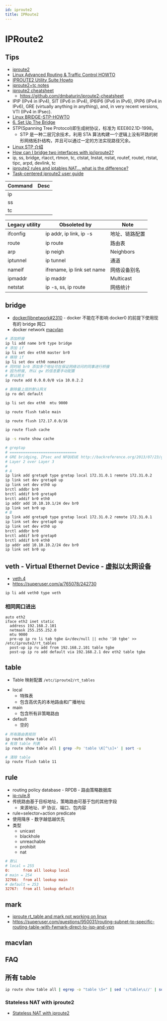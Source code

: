 ```yaml
---
id: iproute2
title: IPRoute2
---
```


# IPRoute2

## Tips

- [iproute2](https://en.wikipedia.org/wiki/Iproute2)
- [Linux Advanced Routing & Traffic Control HOWTO](http://lartc.org/howto/)
- [IPROUTE2 Utility Suite Howto](http://www.policyrouting.org/iproute2.doc.html)
- [iproute2+tc notes](http://www-online.kek.jp/~yasu/ATLAS/QoS/iproute2-notes.html)
- [iproute2 cheatsheet](http://baturin.org/docs/iproute2/)
  - https://github.com/dmbaturin/iproute2-cheatsheet
- IPIP (IPv4 in IPv4), SIT (IPv6 in IPv4), IP6IP6 (IPv6 in IPv6), IPIP6 (IPv4 in IPv6), GRE (virtually anything in anything), and, in very recent versions, VTI (IPv4 in IPsec).
- [Linux BRIDGE-STP-HOWTO](https://www.tldp.org/HOWTO/BRIDGE-STP-HOWTO/index.html)
- [6. Set Up The Bridge](https://www.tldp.org/HOWTO/BRIDGE-STP-HOWTO/set-up-the-bridge.html)
- STP(Spanning Tree Protocol)即生成树协议，标准为 IEEE802.1D-1998。
  - STP 是一种二层冗余技术，利用 STA 算法构建一个逻辑上没有环路的树形网络拓扑结构，并且可以通过一定的方法实现路径冗余。
- [Linux STP 介绍](http://www.cnblogs.com/hzl6255/p/3259909.html)
- [How can I bridge two interfaces with ip/iproute2?](https://unix.stackexchange.com/q/255484/47774)
- ip, ss, bridge, rtacct, rtmon, tc, ctstat, lnstat, nstat, routef, routel, rtstat, tipc, arpd, devlink, tc
- [iproute2 rules and iptables NAT… what is the difference?](https://serverfault.com/q/135053/190601)
- [Task-centered iproute2 user guide](https://baturin.org/docs/iproute2)

| Command | Desc |
| ------- | ---- |
| ip      |
| ss      |
| tc      |

| Legacy utility | Obsoleted by               | Note           |
| -------------- | -------------------------- | -------------- |
| ifconfig       | ip addr, ip link, ip -s    | 地址、链路配置 |
| route          | ip route                   | 路由表         |
| arp            | ip neigh                   | Neighbors      |
| iptunnel       | ip tunnel                  | 通道           |
| nameif         | ifrename, ip link set name | 网络设备别名   |
| ipmaddr        | ip maddr                   | Multicast      |
| netstat        | ip -s, ss, ip route        | 网络统计       |

## bridge

- [docker/libnetwork#2310](https://github.com/docker/libnetwork/issues/2310) - docker 不能在不影响 docker0 的前提下使用现有的 bridge 网口
- docker network [macvlan](https://docs.docker.com/network/macvlan)

```bash
# 添加桥接
ip li add name br0 type bridge
# 添加 if
ip li set dev eth0 master br0
# 移除 if
ip li set dev eth0 nomaster
# 同时给 br0 添加多个地址可在保证网络访问的同事进行桥接
# 因为桥接, 所以 gw 的信息要手动配置
# 默认网关
ip route add 0.0.0.0/0 via 10.0.2.2

# 删除最上层的默认网关
ip ro del default

ip li set dev eth0  mtu 9000

ip route flush table main

ip route flush 172.17.0.0/16

ip route flush cache

ip -s route show cache

# greptap
# ==============================
# GRE bridging, IPsec and NFQUEUE http://backreference.org/2013/07/23/gre-bridging-ipsec-and-nfqueue/
# Layer 2 over Layer 3
#
# A
ip link add gretap0 type gretap local 172.31.0.1 remote 172.31.0.2
ip link set dev gretap0 up
ip link set dev eth0 up
brctl addbr br0
brctl addif br0 gretap0
brctl addif br0 eth0
ip addr add 10.10.10.1/24 dev br0
ip link set br0 up
# B
ip link add gretap0 type gretap local 172.31.0.2 remote 172.31.0.1
ip link set dev gretap0 up
ip link set dev eth0 up
brctl addbr br0
brctl addif br0 gretap0
brctl addif br0 eth0
ip addr add 10.10.10.2/24 dev br0
ip link set br0 up
```

## veth - Virtual Ethernet Device - 虚拟以太网设备

- [veth.4](http://man7.org/linux/man-pages/man4/veth.4.html)
- https://superuser.com/a/765078/242730

```bash
ip li add veth0 type veth
```

### 相同网口进出

```
auto eth2
iface eth2 inet static
  address 192.168.2.101
  netmask 255.255.252.0
  mtu 9000
  pre-up ip ro li tab tgbe &>/dev/null || echo '10 tgbe' >> /etc/iproute2/rt_tables
  post-up ip ru add from 192.168.2.101 table tgbe
  post-up ip ro add default via 192.168.2.1 dev eth2 table tgbe
```

## table

- Table 映射配置 `/etc/iproute2/rt_tables`

* local
  - 特殊表
  - 包含高优先的本地路由和广播地址
* main
  - 包含所有非策略路由
* default
  - 空的

```bash
# 所有路由表规则
ip route show table all
# 有效 table 列表
ip route show table all | grep -Po 'table \K[^\s]+' | sort -u

# 清除 table
ip route flush table 11
```

## rule

- routing policy database - RPDB - 路由策略数据库
- [ip-rule.8](https://man7.org/linux/man-pages/man8/ip-rule.8.html)
- 传统路由基于目标地址，策略路由可基于包的其他字段
  - 来源地址、IP 协议、端口、包内容
- rule=selector+action predicate
- 使用降序 - 数字越低越优先
- 类型
  - unicast
  - blackhole
  - unreachable
  - prohibit
  - nat

```ini
# 默认
# local = 255
0:      from all lookup local
# main = 254
32766:	from all lookup main
# default = 253
32767:	from all lookup default
```

## mark

- [iproute rt_table and mark not working on linux](https://serverfault.com/questions/733705)
- https://superuser.com/questions/950031/routing-subnet-to-specific-routing-table-with-fwmark-direct-to-isp-and-vpn

## macvlan

## FAQ

## 所有 table

```bash
ip route show table all | egrep -o "table \S+" | sed 's/table\s//' | sort -u
```

### Stateless NAT with iproute2

- [Stateless NAT with iproute2](http://linux-ip.net/html/nat-stateless.html)
